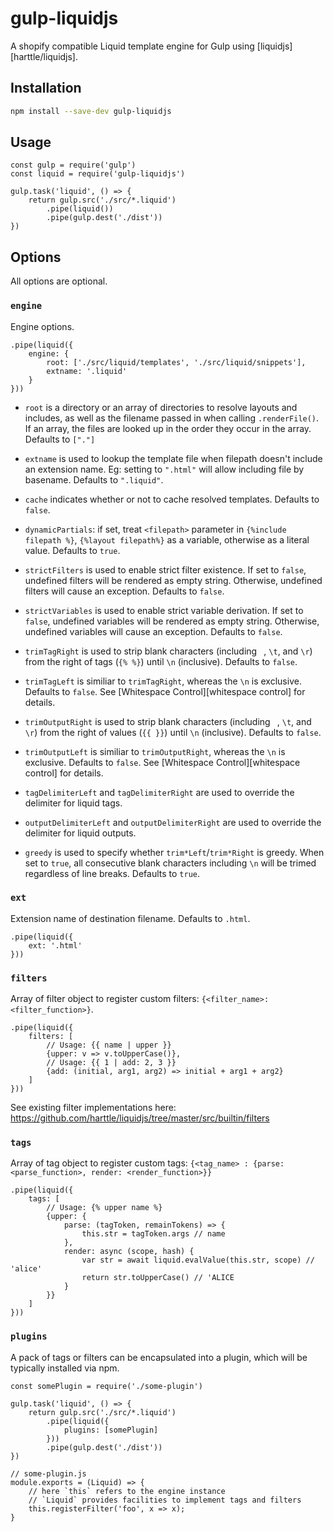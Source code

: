 # gulp-liquidjs
A shopify compatible Liquid template engine for Gulp using [liquidjs][harttle/liquidjs].

## Installation

```bash
npm install --save-dev gulp-liquidjs
```

## Usage
```
const gulp = require('gulp')
const liquid = require('gulp-liquidjs')

gulp.task('liquid', () => {
	return gulp.src('./src/*.liquid')
		.pipe(liquid())
		.pipe(gulp.dest('./dist'))
})
```

## Options
All options are optional.

### `engine`
Engine options.

```
.pipe(liquid({
	engine: {
		root: ['./src/liquid/templates', './src/liquid/snippets'],
		extname: '.liquid'
	}
}))
```

* `root` is a directory or an array of directories to resolve layouts and includes, as well as the filename passed in when calling `.renderFile()`.
If an array, the files are looked up in the order they occur in the array.
Defaults to `["."]`

* `extname` is used to lookup the template file when filepath doesn't include an extension name. Eg: setting to `".html"` will allow including file by basename. Defaults to `".liquid"`.

* `cache` indicates whether or not to cache resolved templates. Defaults to `false`.

* `dynamicPartials`: if set, treat `<filepath>` parameter in `{%include filepath %}`, `{%layout filepath%}` as a variable, otherwise as a literal value. Defaults to `true`.

* `strictFilters` is used to enable strict filter existence. If set to `false`, undefined filters will be rendered as empty string. Otherwise, undefined filters will cause an exception. Defaults to `false`.

* `strictVariables` is used to enable strict variable derivation. 
If set to `false`, undefined variables will be rendered as empty string.
Otherwise, undefined variables will cause an exception. Defaults to `false`.

* `trimTagRight` is used to strip blank characters (including ` `, `\t`, and `\r`) from the right of tags (`{% %}`) until `\n` (inclusive). Defaults to `false`.

* `trimTagLeft` is similiar to `trimTagRight`, whereas the `\n` is exclusive. Defaults to `false`. See [Whitespace Control][whitespace control] for details.

* `trimOutputRight` is used to strip blank characters (including ` `, `\t`, and `\r`) from the right of values (`{{ }}`) until `\n` (inclusive). Defaults to `false`.

* `trimOutputLeft` is similiar to `trimOutputRight`, whereas the `\n` is exclusive. Defaults to `false`. See [Whitespace Control][whitespace control] for details.

* `tagDelimiterLeft` and `tagDelimiterRight` are used to override the delimiter for liquid tags.

* `outputDelimiterLeft` and `outputDelimiterRight` are used to override the delimiter for liquid outputs.

* `greedy` is used to specify whether `trim*Left`/`trim*Right` is greedy. When set to `true`, all consecutive blank characters including `\n` will be trimed regardless of line breaks. Defaults to `true`.


### `ext`
Extension name of destination filename. Defaults to `.html`.

```
.pipe(liquid({
	ext: '.html'
}))
```

### `filters`
Array of filter object to register custom filters: `{<filter_name>: <filter_function>}`.

```
.pipe(liquid({
	filters: [
		// Usage: {{ name | upper }}
		{upper: v => v.toUpperCase()},
		// Usage: {{ 1 | add: 2, 3 }}
		{add: (initial, arg1, arg2) => initial + arg1 + arg2}
	]
}))
```

See existing filter implementations here: <https://github.com/harttle/liquidjs/tree/master/src/builtin/filters>

### `tags`
Array of tag object to register custom tags: `{<tag_name> : {parse: <parse_function>, render: <render_function>}}`

```
.pipe(liquid({
	tags: [
		// Usage: {% upper name %}
		{upper: {
			parse: (tagToken, remainTokens) => {
				this.str = tagToken.args // name
			},
			render: async (scope, hash) {
				var str = await liquid.evalValue(this.str, scope) // 'alice'
				return str.toUpperCase() // 'ALICE
			}
		}}
	]
}))
```

### `plugins`
A pack of tags or filters can be encapsulated into a plugin, which will be typically installed via npm.

```
const somePlugin = require('./some-plugin')

gulp.task('liquid', () => {
	return gulp.src('./src/*.liquid')
		.pipe(liquid({
			plugins: [somePlugin]
		}))
		.pipe(gulp.dest('./dist'))
})

// some-plugin.js
module.exports = (Liquid) => {
	// here `this` refers to the engine instance
	// `Liquid` provides facilities to implement tags and filters
	this.registerFilter('foo', x => x);
}
```
